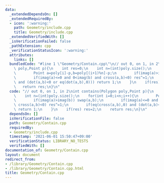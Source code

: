 ```yaml
---
data:
  _extendedDependsOn: []
  _extendedRequiredBy:
  - icon: ':warning:'
    path: Geometry/include.cpp
    title: Geometry/include.cpp
  _extendedVerifiedWith: []
  _isVerificationFailed: false
  _pathExtension: cpp
  _verificationStatusIcon: ':warning:'
  attributes:
    links: []
  bundledCode: "#line 1 \"Geometry/Contain.cpp\"\n// out 0, on 1, in 2\nint contains(Polygon\
    \ poly,Point p){\n    int res=0;\n    int n=(int)poly.size();\n    for(int i=0;i<n;i++){\n\
    \        Point a=poly[i]-p,b=poly[(i+1)%n]-p;\n        if(imag(a)>imag(b)) swap(a,b);\n\
    \        if(imag(a)<=0 and 0<imag(b) and cross(a,b)<0) res^=1;\n        if(eq(cross(a,b),0)\
    \ and (dot(a,b)<0 or eq(dot(a,b),0))) return 1;\n    }\n    if(res) res=2;\n \
    \   return res;\n}\n"
  code: "// out 0, on 1, in 2\nint contains(Polygon poly,Point p){\n    int res=0;\n\
    \    int n=(int)poly.size();\n    for(int i=0;i<n;i++){\n        Point a=poly[i]-p,b=poly[(i+1)%n]-p;\n\
    \        if(imag(a)>imag(b)) swap(a,b);\n        if(imag(a)<=0 and 0<imag(b) and\
    \ cross(a,b)<0) res^=1;\n        if(eq(cross(a,b),0) and (dot(a,b)<0 or eq(dot(a,b),0)))\
    \ return 1;\n    }\n    if(res) res=2;\n    return res;\n}\n"
  dependsOn: []
  isVerificationFile: false
  path: Geometry/Contain.cpp
  requiredBy:
  - Geometry/include.cpp
  timestamp: '2021-06-01 15:50:47+09:00'
  verificationStatus: LIBRARY_NO_TESTS
  verifiedWith: []
documentation_of: Geometry/Contain.cpp
layout: document
redirect_from:
- /library/Geometry/Contain.cpp
- /library/Geometry/Contain.cpp.html
title: Geometry/Contain.cpp
---
```

